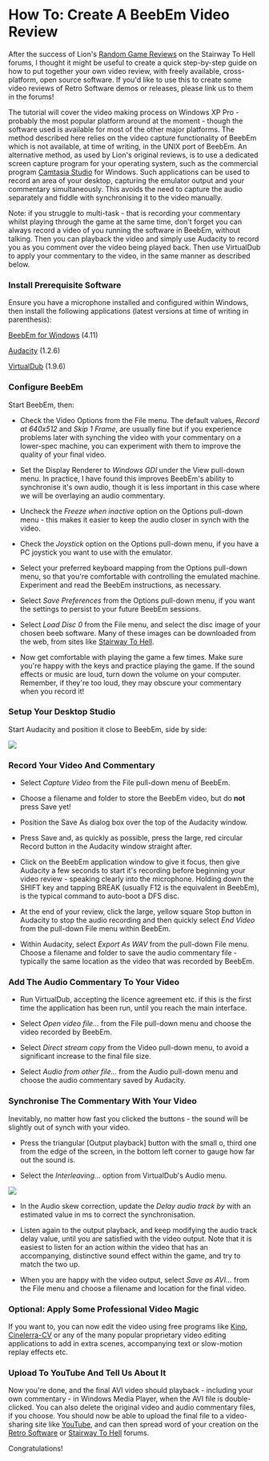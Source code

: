 # How To: Create A BeebEm Video Review

After the success of Lion's [Random Game Reviews](http://www.stairwaytohell.com/sthforums/viewtopic.php?f=1&t=2589) on the Stairway To Hell forums, I thought it might be useful to create a quick step-by-step guide on how to put together your own video review, with freely available, cross-platform, open source software. If you'd like to use this to create some video reviews of Retro Software demos or releases, please link us to them in the forums!

The tutorial will cover the video making process on Windows XP Pro - probably the most popular platform around at the moment - though the software used is available for most of the other major platforms. The method described here relies on the video capture functionality of BeebEm which is not available, at time of writing, in the UNIX port of BeebEm. An alternative method, as used by Lion's original reviews, is to use a dedicated screen capture program for your operating system, such as the commercial program [Camtasia Studio](wikipedia:Camtasia_Studio "wikilink") for Windows. Such applications can be used to record an area of your desktop, capturing the emulator output and your commentary simultaneously. This avoids the need to capture the audio separately and fiddle with synchronising it to the video manually.

Note: if you struggle to multi-task - that is recording your commentary whilst playing through the game at the same time, don't forget you can always record a video of you running the software in BeebEm, without talking. Then you can playback the video and simply use Audacity to record you as you comment over the video being played back. Then use VirtualDub to apply your commentary to the video, in the same manner as described below.

### Install Prerequisite Software

Ensure you have a microphone installed and configured within Windows, then install the following applications (latest versions at time of writing in parenthesis):

[BeebEm for Windows](http://www.mkw.me.uk/beebem/) (4.11)
[Audacity](http://audacity.sourceforge.net/) (1.2.6)
[VirtualDub](http://www.virtualdub.org/) (1.9.6)

### Configure BeebEm

Start BeebEm, then:

-   Check the Video Options from the File menu. The default values, *Record at 640x512* and *Skip 1 Frame*, are usually fine but if you experience problems later with synching the video with your commentary on a lower-spec machine, you can experiment with them to improve the quality of your final video.

<!-- -->

-   Set the Display Renderer to *Windows GDI* under the View pull-down menu. In practice, I have found this improves BeebEm's ability to synchronise it's own audio, though it is less important in this case where we will be overlaying an audio commentary.

<!-- -->

-   Uncheck the *Freeze when inactive* option on the Options pull-down menu - this makes it easier to keep the audio closer in synch with the video.

<!-- -->

-   Check the *Joystick* option on the Options pull-down menu, if you have a PC joystick you want to use with the emulator.

<!-- -->

-   Select your preferred keyboard mapping from the Options pull-down menu, so that you're comfortable with controlling the emulated machine. Experiment and read the BeebEm instructions, as necessary.

<!-- -->

-   Select *Save Preferences* from the Options pull-down menu, if you want the settings to persist to your future BeebEm sessions.

<!-- -->

-   Select *Load Disc 0* from the File menu, and select the disc image of your chosen beeb software. Many of these images can be downloaded from the web, from sites like [Stairway To Hell](http://www.stairwaytohell.com/).

<!-- -->

-   Now get comfortable with playing the game a few times. Make sure you're happy with the keys and practice playing the game. If the sound effects or music are loud, turn down the volume on your computer. Remember, if they're too loud, they may obscure your commentary when you record it!

### Setup Your Desktop Studio

Start Audacity and position it close to BeebEm, side by side:

![](./images/Beebemaudacity.png)

### Record Your Video And Commentary

-   Select *Capture Video* from the File pull-down menu of BeebEm.

<!-- -->

-   Choose a filename and folder to store the BeebEm video, but do **not** press Save yet!

<!-- -->

-   Position the Save As dialog box over the top of the Audacity window.

<!-- -->

-   Press Save and, as quickly as possible, press the large, red circular Record button in the Audacity window straight after.

<!-- -->

-   Click on the BeebEm application window to give it focus, then give Audacity a few seconds to start it's recording before beginning your video review - speaking clearly into the microphone. Holding down the SHIFT key and tapping BREAK (usually F12 is the equivalent in BeebEm), is the typical command to auto-boot a DFS disc.

<!-- -->

-   At the end of your review, click the large, yellow square Stop button in Audacity to stop the audio recording and then quickly select *End Video* from the pull-down File menu within BeebEm.

<!-- -->

-   Within Audacity, select *Export As WAV* from the pull-down File menu. Choose a filename and folder to save the audio commentary file - typically the same location as the video that was recorded by BeebEm.

### Add The Audio Commentary To Your Video

-   Run VirtualDub, accepting the licence agreement etc. if this is the first time the application has been run, until you reach the main interface.

<!-- -->

-   Select *Open video file...* from the File pull-down menu and choose the video recorded by BeebEm.

<!-- -->

-   Select *Direct stream copy* from the Video pull-down menu, to avoid a significant increase to the final file size.

<!-- -->

-   Select *Audio from other file...* from the Audio pull-down menu and choose the audio commentary saved by Audacity.

### Synchronise The Commentary With Your Video

Inevitably, no matter how fast you clicked the buttons - the sound will be slightly out of synch with your video.

-   Press the triangular \[Output playback\] button with the small o, third one from the edge of the screen, in the bottom left corner to gauge how far out the sound is.

<!-- -->

-   Select the *Interleaving...* option from VirtualDub's Audio menu.

![](./images/VirtualDub.png)

-   In the Audio skew correction, update the *Delay audio track by* with an estimated value in ms to correct the synchronisation.

<!-- -->

-   Listen again to the output playback, and keep modifying the audio track delay value, until you are satisfied with the video output. Note that it is easiest to listen for an action within the video that has an accompanying, distinctive sound effect within the game, and try to match the two up.

<!-- -->

-   When you are happy with the video output, select *Save as AVI...* from the File menu and choose a filename and location for the final video.

### Optional: Apply Some Professional Video Magic

If you want to, you can now edit the video using free programs like [Kino](http://www.kinodv.org/), [Cinelerra-CV](http://cvs.cinelerra.org/) or any of the many popular proprietary video editing applications to add in extra scenes, accompanying text or slow-motion replay effects etc.

### Upload To YouTube And Tell Us About It

Now you're done, and the final AVI video should playback - including your own commentary - in Windows Media Player, when the AVI file is double-clicked. You can also delete the original video and audio commentary files, if you choose. You should now be able to upload the final file to a video-sharing site like [YouTube](http://www.youtube.com/), and can then spread word of your creation on the [Retro Software](http://www.retrosoftware.co.uk/forums/) or [Stairway To Hell](http://www.stairwaytohell.com/sthforums/viewtopic.php?f=1&t=2589) forums.

Congratulations!
